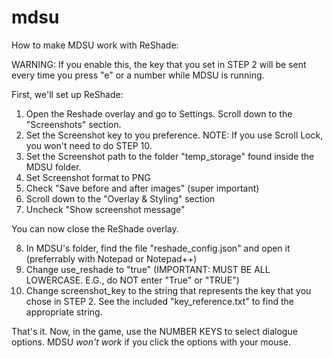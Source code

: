 # mdsu

How to make MDSU work with ReShade:

WARNING: If you enable this, the key that you set in STEP 2 will be sent every time you press "e" or a number while MDSU is running.

First, we'll set up ReShade:
1. Open the Reshade overlay and go to Settings. Scroll down to the "Screenshots" section.
2. Set the Screenshot key to you preference. NOTE: If you use Scroll Lock, you won't need to do STEP 10.
3. Set the Screenshot path to the folder "temp_storage" found inside the MDSU folder.
4. Set Screenshot format to PNG
5. Check "Save before and after images" (super important)
6. Scroll down to the "Overlay & Styling" section
7. Uncheck "Show screenshot message"

You can now close the ReShade overlay.

8. In MDSU's folder, find the file "reshade_config.json" and open it (preferrably with Notepad or Notepad++)
9. Change use_reshade to "true" (IMPORTANT: MUST BE ALL LOWERCASE. E.G., do NOT enter "True" or "TRUE")
10. Change screenshot_key to the string that represents the key that you chose in STEP 2. See the included "key_reference.txt" to find the appropriate string.

That's it. Now, in the game, use the NUMBER KEYS to select dialogue options. MDSU *won't work* if you click the options with your mouse.